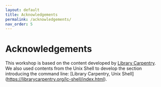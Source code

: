```yaml
---
layout: default
title: Acknowledgements
permalink: /acknowledgements/
nav_order: 5
---
```


# Acknowledgements

This workshop is based on the content developed by [Library Carpentry](https://librarycarpentry.org/lc-git/).<br>
We also used contents from the Unix Shell to develop the section introducing the command line: [Library Carpentry, Unix Shell] (https://librarycarpentry.org/lc-shell/index.html).
